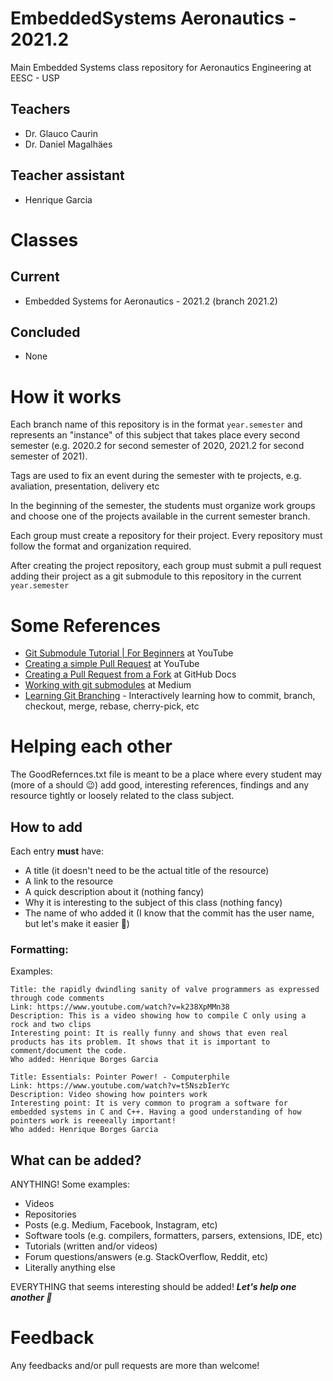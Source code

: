 # EmbeddedSystems Aeronautics - 2021.2
Main Embedded Systems class repository for Aeronautics Engineering at EESC - USP

## Teachers
- Dr. Glauco Caurin
- Dr. Daniel Magalhäes

## Teacher assistant
- Henrique Garcia

# Classes

## Current
- Embedded Systems for Aeronautics - 2021.2 (branch 2021.2)

## Concluded
- None

# How it works

Each branch name of this repository is in the format `year.semester` and represents an "instance" of this subject that takes place every second semester (e.g. 2020.2 for second semester of 2020, 2021.2 for second semester of 2021).

Tags are used to fix an event during the semester with te projects, e.g. avaliation, presentation, delivery etc

In the beginning of the semester, the students must organize work groups and choose one of the projects available in the current semester branch. 

Each group must create a repository for their project. Every repository must follow the format and organization required.

After creating the project repository, each group must submit a pull request adding their project as a git submodule to this repository in the current `year.semester`


# Some References

- [Git Submodule Tutorial | For Beginners](https://www.youtube.com/watch?v=gSlXo2iLBro) at YouTube
- [Creating a simple Pull Request](https://www.youtube.com/watch?v=rgbCcBNZcdQ) at YouTube
- [Creating a Pull Request from a Fork](https://docs.github.com/en/github/collaborating-with-pull-requests/proposing-changes-to-your-work-with-pull-requests/creating-a-pull-request-from-a-fork) at GitHub Docs
- [Working with git submodules](https://medium.com/fiverr-engineering/working-with-git-submodules-ec6210801e07) at Medium
- [Learning Git Branching](https://learngitbranching.js.org/) - Interactively learning how to commit, branch, checkout, merge, rebase, cherry-pick, etc


# Helping each other

The GoodRefernces.txt file is meant to be a place where every student may (more of a should 😉) add good, interesting references, findings and any resource tightly or loosely related to the class subject.

## How to add

Each entry **must** have:
- A title (it doesn't need to be the actual title of the resource)
- A link to the resource
- A quick description about it (nothing fancy)
- Why it is interesting to the subject of this class (nothing fancy)
- The name of who added it (I know that the commit has the user name, but let's make it easier 🙂)

### Formatting:

Examples:

```
Title: the rapidly dwindling sanity of valve programmers as expressed through code comments
Link: https://www.youtube.com/watch?v=k238XpMMn38
Description: This is a video showing how to compile C only using a rock and two clips
Interesting point: It is really funny and shows that even real products has its problem. It shows that it is important to comment/document the code. 
Who added: Henrique Borges Garcia
```

```
Title: Essentials: Pointer Power! - Computerphile
Link: https://www.youtube.com/watch?v=t5NszbIerYc
Description: Video showing how pointers work
Interesting point: It is very common to program a software for embedded systems in C and C++. Having a good understanding of how pointers work is reeeeally important!
Who added: Henrique Borges Garcia
```

## What can be added?

ANYTHING! Some examples:

- Videos
- Repositories
- Posts (e.g. Medium, Facebook, Instagram, etc)
- Software tools (e.g. compilers, formatters, parsers, extensions, IDE, etc)
- Tutorials (written and/or videos)  
- Forum questions/answers (e.g. StackOverflow, Reddit, etc)
- Literally anything else

EVERYTHING that seems interesting should be added! **_Let's help one another 🙂_**

# Feedback

Any feedbacks and/or pull requests are more than welcome!
